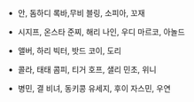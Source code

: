 - 안, 돔하디
  록바,무비
  블링, 소피아, 꼬재

- 시지프, 온스타
  준찌, 해리
  나인, 우디
  마르코, 아놀드

- 앨버, 하리
  빅터, 밧드
  코이, 도리

- 콜라, 태태
  콤피, 티거
  호프, 샐리
  민초, 위니

- 병민, 결
  비녀, 동키콩
  유세지, 후이
  자스민, 우연

